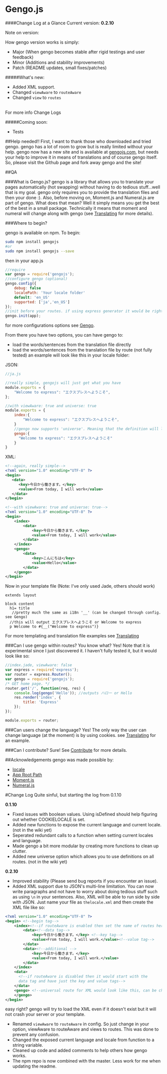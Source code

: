 Gengo.js
========
####Change Log at a Glance
Current version: **0.2.10**

Note on version:

How gengo version works is simply:
* Major (When gengo becomes stable after rigid testings and user feedback)
* Minor (Additions and stability improvements)
* Patch (README updates, small fixes/patches)

#####What's new:
* Added XML support.
* Changed `viewAware` to `routeAware`
* Changed `view` to `routes`
<br>
For more info Change Logs

#####Coming soon:
* Tests

##Help needed!!
First, I want to thank those who downloaded and tried gengo. gengo has a lot of room to grow but is really limited without your help. gengo now has a new site and is available at [gengojs.com](http://www.gengojs.com), but needs your help to improve it
in means of translations and of course gengo itself. So, please visit the Github page and fork away gengo and the site!

##QA

###What is Gengo.js?
gengo is a library that allows you to translate your pages automatically (hot swapping) without having to do tedious stuff...well that is my goal. gengo only requires you to provide the translation files and then your done :).
Also, before moving on, Moment.js and Numeral.js are part of gengo. What does that mean? Well it simply means you get the best of the best in a small package. Technically it means that moment and numeral will change along with gengo (see [Translating](https://github.com/iwatakeshi/gengojs/wiki/Translating) for more details). 

###Where to begin?

gengo is available on npm. To begin:
```bash
sudo npm install gengojs
#or
sudo npm install gengojs --save
```
then in your app.js
```js
//require
var gengo = require('gengojs');
//configure gengo (optional)
gengo.config({
    debug: false
    localePath: 'Your locale folder'
    default: 'en_US' 
    supported: ['ja','en_US']
});
//init before your routes. if using express generator it would be right after the last app.use
gengo.init(app);

```
for more configurations options see [Gengo](https://github.com/iwatakeshi/gengojs/wiki/Gengo).

From there you have two options, you can have gengo to:
* load the words/sentences from the translation file directly
* load the words/sentences from the translation file by route (not fully tested)
an example will look like this in your locale folder:

JSON:
```js
//ja.js

//really simple, gengojs will just get what you have
module.exports = {
    "Welcome to express": "エクスプレスへようこそ",    
};

//with viewAware: true and universe: true
module.exports = {
    index:{
        "Welcome to express": "エクスプレスへようこそ",
    }
    //gengo now supports 'universe'. Meaning that the definition will load at every route if routeAware is enabled.
    gengo:{
      "Welcome to express": "エクスプレスへようこそ"
    }
}
```

XML:
```xml
<!--again, really simple-->
<?xml version="1.0" encoding="UTF-8" ?>
<begin>
   <data>
      <key>今日から働きます。</key>
      <value>From today, I will work</value>
   </data>
</begin>

<!--with viewAware: true and universe: true-->
<?xml version="1.0" encoding="UTF-8" ?>
<begin>
    <index>
        <data>
            <key>今日から働きます。</key>
            <value>From today, I will work</value>
        </data>
    </index>
    <gengo>
        <data>
            <key>こんにちは</key>
            <value>Hello</value>
        </data>
    </gengo>
</begin>

```

Now in your template file (Note: I've only used Jade, others should work)
```jade
extends layout

block content
  h1= title
   //pretty much the same as i18n '__' (can be changed through config. see Gengo)
  //this will output エクスプレスへようこそ or Welcome to express
  p Welcome to #{__("Welcome to express")} 
```
For more templating and translation file examples see [Translating](https://github.com/iwatakeshi/gengojs/wiki/Translating)

###Can I use gengo within routes?
You know what? Yes! Note that it is experimental since I just discovered it. I haven't fully tested it, but it would look like so:
```js
//index.jade, viewAware: false
var express = require('express');
var router = express.Router();
var gengo = require('gengojs');
/* GET home page. */
router.get('/', function(req, res) {
    console.log(gengo('Hello')); //outputs ハロー or Hello
    res.render('index', {
        title: 'Express'
    });
});

module.exports = router;

```
###Can users change the language?
Yes! The only way the user can change language (at the moment) is by using cookies. see [Translating](https://github.com/iwatakeshi/gengojs/wiki/Translating) for an example.

###Can I contribute?
Sure! See [Contribute](https://github.com/iwatakeshi/gengojs/wiki/Contribute) for more details.

##Acknowledgements
gengo was made possible by:
* [locale](https://github.com/jed/locale)
* [App Root Path](https://github.com/inxilpro/node-app-root-path)
* [Moment.js](https://github.com/moment/moment)
* [Numeral.js](https://github.com/adamwdraper/Numeral-js)


#Change Log
Quite sinful, but starting the log from 0.1.10

**0.1.10**

* Fixed issues with boolean values. Using isDefined should help figuring out whether COOKIELOCALE is set.
* Added new functions to expose the current language and current locale.  (not in the wiki yet)
* Seperated redundant calls to a function when setting current locales and language.
* Made gengo a bit more modular by creating more functions to clean up clutter.
* Added new universe option which allows you to use definitions on all routes. (not in the wiki yet)

**0.2.10**
* Improved stability (Please send bug reports if you encounter an issue).
* Added XML support due to JSON's multi-line limitation. You can now write paragraphs and not have to worry about doing
tedious stuff such as using `\n` in your sentences. Also, XML will be able to run side by side with JSON. Just name your file as
`thelocale.xml` and then create the XML file like so:

```xml
<?xml version="1.0" encoding="UTF-8" ?>
<begin> <!--begin tag-->
    <index><!--if routeAware is enabled then set the name of routes here-->
        <data><!--data tag-->
            <key>今日から働きます。</key> <!--key tag-->
            <value>From today, I will work.</value><!--value tag-->
        </data>
        <data><!--additional -->
            <key>今日から働きます。</key>
            <value>From today, I will work.</value>
        </data>
    </index>
    <data>
      <!--if routeAware is disabled then it would start with the 
      data tag and have just the key and value tags-->
    </data>
    <gengo> <!--universal route for XML would look like this, can be changed through config -->
    </gengo>
</begin>
``` 
easy right? gengo will try to load the XML even if it doesn't exist but it will not crash your server or your template.

* Renamed `viewAware` to `routeAware` in config. So just change in your option, viewAware to routeAware and views to routes. This was
done to prevent any confusion.
* Changed the exposed current language and locale from function to a string variable.
* Cleaned up code and added comments to help others how gengo works.
* The npm repo is now combined with the master. Less work for me when updating the readme.